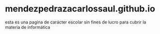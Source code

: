 # mendezpedrazacarlossaul.github.io
esta es una pagina de carácter escolar sin fines de lucro para cubrir la  materia de informática
